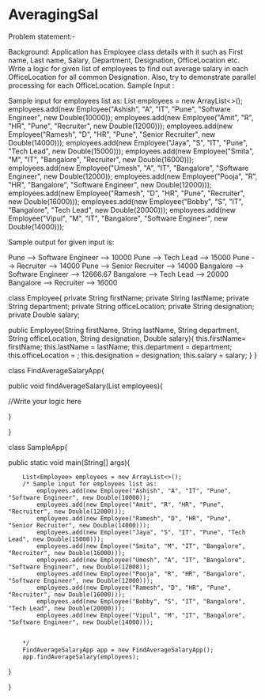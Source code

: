 # AveragingSal

Problem statement:-

Background:
Application has Employee class details with it such as First name, Last name, Salary, Department, Designation, OfficeLocation etc.
Write a logic for given list of employees to find out average salary in each OfficeLocation for all common Designation. Also, try to demonstrate parallel processing for each OfficeLocation.
Sample Input :
	
 Sample input for employees list as:
		List<Employee> employees = new ArrayList<>();
			employees.add(new Employee("Ashish", "A", "IT", "Pune", "Software Engineer", new Double(10000));
			employees.add(new Employee("Amit", "R", "HR", "Pune", "Recruiter", new Double(12000)));
			employees.add(new Employee("Ramesh", "D", "HR", "Pune", "Senior Recruiter", new Double(14000)));
			employees.add(new Employee("Jaya", "S", "IT", "Pune", "Tech Lead", new Double(15000)));
			employees.add(new Employee("Smita", "M", "IT", "Bangalore", "Recruiter", new Double(16000)));
			employees.add(new Employee("Umesh", "A", "IT", "Bangalore", "Software Engineer", new Double(12000));
			employees.add(new Employee("Pooja", "R", "HR", "Bangalore", "Software Engineer", new Double(12000)));
			employees.add(new Employee("Ramesh", "D", "HR", "Pune", "Recruiter", new Double(16000)));
			employees.add(new Employee("Bobby", "S", "IT", "Bangalore", "Tech Lead", new Double(20000)));
			employees.add(new Employee("Vipul", "M", "IT", "Bangalore", "Software Engineer", new Double(14000)));
		
		
		
Sample output for given input is:

Pune --> Software Engineer --> 10000
Pune --> Tech Lead --> 15000
Pune --> Recruiter --> 14000
Pune --> Senior Recruiter --> 14000
Bangalore --> Software Engineer --> 12666.67
Bangalore --> Tech Lead --> 20000
Bangalore --> Recruiter --> 16000

class Employee{
private String firstName;
private String lastName;
private String department;
private String officeLocation;
private String designation;
private Double salary;

public Employee(String firstName, String lastName, String department, String officeLocation, String designation, Double salary){
this.firstName= firstName;
this.lastName = lastName;
this.department = department;
this.officeLocation = ;
this.designation = designation;
this.salary = salary;
}
}


class FindAverageSalaryApp{

public void findAverageSalary(List<Employee> employees){

//Write your logic here

}

}

class SampleApp{

public static void main(String[] args){


		List<Employee> employees = new ArrayList<>();
		/* Sample input for employees list as:
			employees.add(new Employee("Ashish", "A", "IT", "Pune", "Software Engineer", new Double(10000));
			employees.add(new Employee("Amit", "R", "HR", "Pune", "Recruiter", new Double(12000)));
			employees.add(new Employee("Ramesh", "D", "HR", "Pune", "Senior Recruiter", new Double(14000)));
			employees.add(new Employee("Jaya", "S", "IT", "Pune", "Tech Lead", new Double(15000)));
			employees.add(new Employee("Smita", "M", "IT", "Bangalore", "Recruiter", new Double(16000)));
			employees.add(new Employee("Umesh", "A", "IT", "Bangalore", "Software Engineer", new Double(12000));
			employees.add(new Employee("Pooja", "R", "HR", "Bangalore", "Software Engineer", new Double(12000)));
			employees.add(new Employee("Ramesh", "D", "HR", "Pune", "Recruiter", new Double(16000)));
			employees.add(new Employee("Bobby", "S", "IT", "Bangalore", "Tech Lead", new Double(20000)));
			employees.add(new Employee("Vipul", "M", "IT", "Bangalore", "Software Engineer", new Double(14000)));
				
		
		*/
		FindAverageSalaryApp app = new FindAverageSalaryApp();
		app.findAverageSalary(employees);
	
}

}

